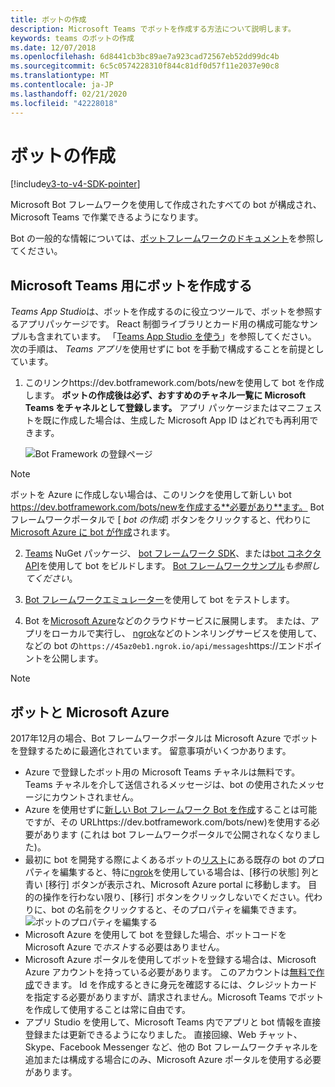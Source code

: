 ```yaml
---
title: ボットの作成
description: Microsoft Teams でボットを作成する方法について説明します。
keywords: teams のボットの作成
ms.date: 12/07/2018
ms.openlocfilehash: 6d8441cb3bc89ae7a923cad72567eb52dd99dc4b
ms.sourcegitcommit: 6c5c0574228310f844c81df0d57f11e2037e90c8
ms.translationtype: MT
ms.contentlocale: ja-JP
ms.lasthandoff: 02/21/2020
ms.locfileid: "42228018"
---
```

# <a name="create-a-bot"></a>ボットの作成

[!include[v3-to-v4-SDK-pointer](~/includes/v3-to-v4-pointer-bots.md)]

Microsoft Bot フレームワークを使用して作成されたすべての bot が構成され、Microsoft Teams で作業できるようになります。

Bot の一般的な情報については、[ボットフレームワークのドキュメント](/azure/bot-service/?view=azure-bot-service-3.0)を参照してください。

## <a name="create-a-bot-for-microsoft-teams"></a>Microsoft Teams 用にボットを作成する

*Teams App Studio*は、ボットを作成するのに役立つツールで、ボットを参照するアプリパッケージです。 React 制御ライブラリとカード用の構成可能なサンプルも含まれています。 「[Teams App Studio を使う](~/concepts/build-and-test/app-studio-overview.md)」を参照してください。 次の手順は、 *Teams アプリ*を使用せずに bot を手動で構成することを前提としています。

1. このリンクhttps://dev.botframework.com/bots/newを使用して bot を作成します。 **ボットの作成後は必ず、おすすめのチャネル一覧に Microsoft Teams をチャネルとして登録します。** アプリ パッケージまたはマニフェストを既に作成した場合は、生成した Microsoft App ID はどれでも再利用できます。

   ![Bot Framework の登録ページ](~/assets/images/bots/bfregister.png)

> [!NOTE]
> ボットを Azure に作成しない場合は、このリンクを使用して新しい bot https://dev.botframework.com/bots/newを作成する**必要があり**ます。 Bot フレームワークポータルで [ *bot の作成*] ボタンをクリックすると、代わりに[Microsoft Azure に bot が作成](#bots-and-microsoft-azure)されます。

2. [Teams](https://www.nuget.org/packages/Microsoft.Bot.Connector.Teams) NuGet パッケージ、 [bot フレームワーク SDK](https://github.com/microsoft/botframework-sdk)、または[bot コネクタ API](https://docs.microsoft.com/bot-framework/rest-api/bot-framework-rest-connector-api-reference)を使用して bot をビルドします。 [Bot フレームワークサンプル](https://github.com/Microsoft/BotBuilder-Samples/blob/master/README.md)*も参照してください*。

3. [Bot フレームワークエミュレーター](https://docs.microsoft.com/bot-framework/debug-bots-emulator)を使用して bot をテストします。

4. Bot を[Microsoft Azure](https://azure.microsoft.com/)などのクラウドサービスに展開します。 または、アプリをローカルで実行し、 [ngrok](https://ngrok.com)などのトンネリングサービスを使用して、などの bot の`https://45az0eb1.ngrok.io/api/messages`https://エンドポイントを公開します。

> [!NOTE]
> ## <a name="bots-and-microsoft-azure"></a>ボットと Microsoft Azure
> 2017年12月の場合、Bot フレームワークポータルは Microsoft Azure でボットを登録するために最適化されています。 留意事項がいくつかあります。
>
> * Azure で登録したボット用の Microsoft Teams チャネルは無料です。 Teams チャネルを介して送信されるメッセージは、bot の使用されたメッセージにカウントされません。
> * Azure を使用せずに[新しい Bot フレームワーク Bot を作成](https://dev.botframework.com/bots/new)することは可能ですが、その URLhttps://dev.botframework.com/bots/new)を使用する必要があります (これは bot フレームワークポータルで公開されなくなりました)。
> * 最初に bot を開発する際によくあるボットの[リスト](https://dev.botframework.com/bots)にある既存の bot のプロパティを編集すると、特に[ngrok](https://ngrok.com)を使用している場合は、[移行の状態] 列と青い [移行] ボタンが表示され、Microsoft Azure portal に移動します。 目的の操作を行わない限り、[移行] ボタンをクリックしないでください。代わりに、bot の名前をクリックすると、そのプロパティを編集できます。</br>
   ![ボットのプロパティを編集する](~/assets/images/bots/bf-migrate-bot-to-azure.png)
> * Microsoft Azure を使用して bot を登録した場合、ボットコードを Microsoft Azure で*ホスト*する必要はありません。
> * Microsoft Azure ポータルを使用してボットを登録する場合は、Microsoft Azure アカウントを持っている必要があります。 このアカウントは[無料で作成](https://azure.microsoft.com/free/)できます。 Id を作成するときに身元を確認するには、クレジットカードを指定する必要がありますが、請求されません。Microsoft Teams でボットを作成して使用することは常に自由です。
> * アプリ Studio を使用して、Microsoft Teams 内でアプリと bot 情報を直接登録または更新できるようになりました。 直接回線、Web チャット、Skype、Facebook Messenger など、他の Bot フレームワークチャネルを追加または構成する場合にのみ、Microsoft Azure ポータルを使用する必要があります。
